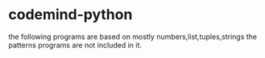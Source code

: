 # codemind-python
the following programs are based on mostly numbers,list,tuples,strings
the patterns programs are not included in it.
